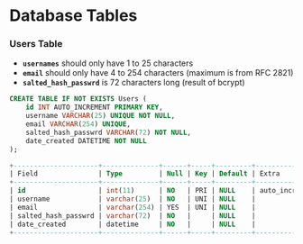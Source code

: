 # Database Tables


### Users Table

- **`usernames`** should only have 1 to 25 characters
- **`email`** should only have 4 to 254 characters (maximum is from RFC 2821)
- **`salted_hash_passwrd`** is 72 characters long (result of bcrypt)

```sql
CREATE TABLE IF NOT EXISTS Users (
    id INT AUTO_INCREMENT PRIMARY KEY,
    username VARCHAR(25) UNIQUE NOT NULL,
    email VARCHAR(254) UNIQUE,
    salted_hash_passwrd VARCHAR(72) NOT NULL,
    date_created DATETIME NOT NULL
);

+---------------------+--------------+------+-----+---------+----------------+
| Field               | Type         | Null | Key | Default | Extra          |
+---------------------+--------------+------+-----+---------+----------------+
| id                  | int(11)      | NO   | PRI | NULL    | auto_increment |
| username            | varchar(25)  | NO   | UNI | NULL    |                |
| email               | varchar(254) | YES  | UNI | NULL    |                |
| salted_hash_passwrd | varchar(72)  | NO   |     | NULL    |                |
| date_created        | datetime     | NO   |     | NULL    |                |
+---------------------+--------------+------+-----+---------+----------------+
```


